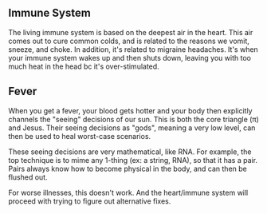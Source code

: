 ## Immune System

The living immune system is based on the deepest air in the heart. This air comes out to cure common colds, and is related to the reasons we vomit, sneeze, and choke. In addition, it's related to migraine headaches. It's when your immune system wakes up and then shuts down, leaving you with too much heat in the head bc it's over-stimulated.

## Fever

When you get a fever, your blood gets hotter and your body then explicitly channels the "seeing" decisions of our sun. This is both the core triangle (π) and Jesus. Their seeing decisions as "gods", meaning a very low level, can then be used to heal worst-case scenarios.

These seeing decisions are very mathematical, like RNA. For example, the top technique is to mime any 1-thing (ex: a string, RNA), so that it has a pair. Pairs always know how to become physical in the body, and can then be flushed out.

For worse illnesses, this doesn't work. And the heart/immune system will proceed with trying to figure out alternative fixes.